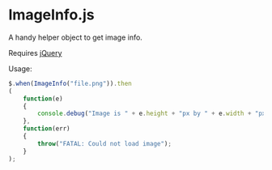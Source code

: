 ImageInfo.js
==============

A handy helper object to get image info.

Requires [jQuery](http://jquery.com)

Usage:
```js
$.when(ImageInfo("file.png")).then
(
	function(e)
	{
		console.debug("Image is " + e.height + "px by " + e.width + "px");
	},
	function(err)
	{
		throw("FATAL: Could not load image");
	}
);
```